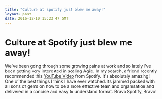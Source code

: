 ```yaml
---
title: "Culture at spotify just blew me away!"
layout: post
date: 2016-12-10 15:23:47 GMT
---
```


# Culture at Spotify just blew me away!
We've been going through some growing pains at work and so lately I've been getting very interested in scaling Agile.  In my search, a friend recently recommended this [YouTube Video](https://www.youtube.com/watch?v=Mpsn3WaI_4k) from Spotify. It's absolutely amazing! One of the best things I think I have ever watched. Its jammed packed with all sorts of gems on how to be a more effective team and organisation and delivered in a concise and easy to understand format. Bravo Spotify, Bravo! 
